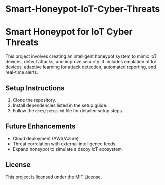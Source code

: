 # Smart-Honeypot-IoT-Cyber-Threats
# Smart Honeypot for IoT Cyber Threats

This project involves creating an intelligent honeypot system to mimic IoT devices, detect attacks, and improve security. It includes emulation of IoT devices, adaptive learning for attack detection, automated reporting, and real-time alerts.

## Setup Instructions

1. Clone the repository.
2. Install dependencies listed in the setup guide.
3. Follow the `docs/setup.md` file for detailed setup steps.

## Future Enhancements
- Cloud deployment (AWS/Azure)
- Threat correlation with external intelligence feeds
- Expand honeypot to simulate a decoy IoT ecosystem

## License
This project is licensed under the MIT License.
